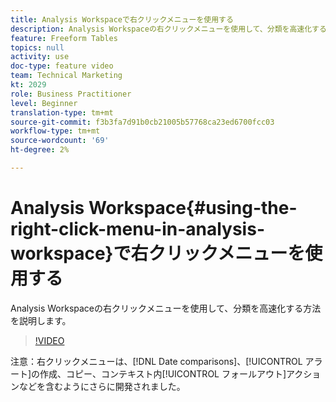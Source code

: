 ```yaml
---
title: Analysis Workspaceで右クリックメニューを使用する
description: Analysis Workspaceの右クリックメニューを使用して、分類を高速化する方法を説明します。
feature: Freeform Tables
topics: null
activity: use
doc-type: feature video
team: Technical Marketing
kt: 2029
role: Business Practitioner
level: Beginner
translation-type: tm+mt
source-git-commit: f3b3fa7d91b0cb21005b57768ca23ed6700fcc03
workflow-type: tm+mt
source-wordcount: '69'
ht-degree: 2%

---
```



# Analysis Workspace{#using-the-right-click-menu-in-analysis-workspace}で右クリックメニューを使用する

Analysis Workspaceの右クリックメニューを使用して、分類を高速化する方法を説明します。

>[!VIDEO](https://video.tv.adobe.com/v/23981/?quality=12)

注意：右クリックメニューは、[!DNL Date comparisons]、[!UICONTROL アラート]の作成、コピー、コンテキスト内[!UICONTROL フォールアウト]アクションなどを含むようにさらに開発されました。
